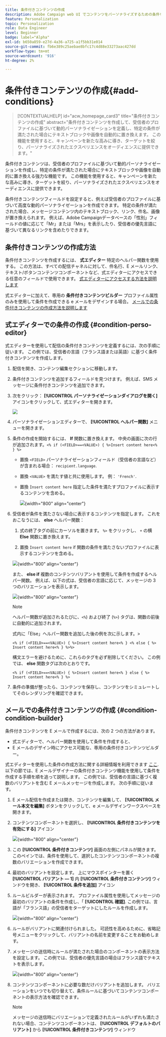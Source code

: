 ```yaml
---
title: 条件付きコンテンツの作成
description: Adobe Campaign web UI でコンテンツをパーソナライズするための条件を定義する方法について説明します
feature: Personalization
topic: Personalization
role: Data Engineer
level: Beginner
badge: label="Alpha"
exl-id: b650a859-e27d-4a36-a725-a1f5bb31e014
source-git-commit: fb6e389c25aebae8bfc17c4d88e33273aac427dd
workflow-type: tm+mt
source-wordcount: '916'
ht-degree: 2%

---
```


# 条件付きコンテンツの作成{#add-conditions}

>[!CONTEXTUALHELP]
>id="acw_homepage_card3"
>title="条件付きコンテンツの作成"
>abstract="条件付きコンテンツを作成して、受信者のプロファイルに基づいて動的パーソナライゼーションを定義し、特定の条件が満たされた場合にテキストブロックや画像を自動的に置き換えます。 この機能を使用すると、キャンペーンを新たな高みに導き、ターゲットを絞り、パーソナライズされたエクスペリエンスをオーディエンスに提供できます。"

条件付きコンテンツは、受信者のプロファイルに基づいて動的パーソナライゼーションを作成し、特定の条件が満たされた場合にテキストブロックや画像を自動的に置き換える強力な機能です。 この機能を使用すると、キャンペーンを新たな高みに導き、ターゲットを絞り、パーソナライズされたエクスペリエンスをオーディエンスに提供できます。

条件付きコンテンツフィールドを設定すると、例えば受信者のプロファイルに基づいて高度な動的パーソナライゼーションを作成できます。 特定の条件が満たされた場合、メッセージコンテンツ内のテキストブロック、リンク、件名、画像が置き換えられます。 例えば、Adobe Campaignデータベースの「性別」フィールドの値に応じて「Mr」または「Mrs」を表示したり、受信者の優先言語に基づいて異なるリンクを含めたりできます。

## 条件付きコンテンツの作成方法

条件付きコンテンツを作成するには、 **式エディター** 特定のヘルパー関数を使用する。 この方法は、すべての配信チャネルに対して、件名行、E メールリンク、テキスト/ボタンコンテンツコンポーネントなど、式エディターにアクセスできる任意のフィールドで使用できます。 [式エディターにアクセスする方法を説明します](gs-personalization.md/#access)

式エディターに加えて、専用の **条件付きコンテンツビルダー** プロファイル属性のみを使用して条件を作成できる e メールをデザインする場合。 [メールでの条件付きコンテンツの作成方法を説明します](#condition-condition-builder)

## 式エディターでの条件の作成 {#condition-perso-editor}

式エディターを使用して配信の条件付きコンテンツを定義するには、次の手順に従います。 この例では、受信者の言語（フランス語または英語）に基づく条件付きコンテンツを作成します。

1. 配信を開き、コンテンツ編集セクションに移動します。

1. 条件付きコンテンツを追加するフィールドを見つけます。 例えば、SMS メッセージに条件付きコンテンツを追加できます。

1. 次をクリック： **[!UICONTROL パーソナライゼーションダイアログを開く]** アイコンをクリックして、式エディターを開きます。

   ![](assets/open-perso-editor-sms.png)

1. パーソナライゼーションエディターで、 **[!UICONTROL ヘルパー関数]** メニューを開きます。

1. 条件の作成を開始するには、 **If** 関数に置き換えます。 中央の画面に次の行が追加されます。`<% if (<FIELD>==<VALUE>) { %>Insert content here<% } %>`

   * 置換 `<FIELD>` パーソナライゼーションフィールド（受信者の言語など）が含まれる場合： `recipient.language`.
   * 置換 `<VALUE>` を満たす値と共に使用します。 例： `'French'`.
   * 置換 `Ìnsert content here` 指定した条件を満たすプロファイルに表示するコンテンツを含める。

     ![](assets/condition-sample1.png){width="800" align="center"}

1. 受信者が条件を満たさない場合に表示するコンテンツを指定します。 これをおこなうには、 **else** ヘルパー関数：

   1. 式の終了タグの前にカーソルを置きます。 `%>` をクリックし、 `+` の横 **Else** 関数に置き換えます。

   1. 置換 `Ìnsert content here` if 関数の条件を満たさないプロファイルに表示するコンテンツを含める。

   ![](assets/condition-sample2.png){width="800" align="center"}

   また、 **else if** 複数のコンテンツバリアントを使用して条件を作成するヘルパー関数。 例えば、以下の式は、受信者の言語に応じて、メッセージの 3 つのバリエーションを表示します。

   ![](assets/condition-sample3.png){width="800" align="center"}

   >[!NOTE]
   >
   >ヘルパー関数が追加されるたびに、`<%`) および終了 (`%>`) タグは、関数の前後に自動的に追加されます。
   >
   >式内に「Else」ヘルパー関数を追加した後の例を次に示します。>
   >
   >`<% if (<FIELD>==<VALUE>) { %>Insert content here<% } <% else { %> Insert content here<% } %>%>`
   >
   >構文エラーを避けるために、これらのタグを必ず削除してください。 この例では、 **else** 関数タグは次のとおりです。
   >
   >`<% if (<FIELD>==<VALUE>) { %>Insert content here<% } else { %> Insert content here<% } %>`

1. 条件の準備が整ったら、コンテンツを保存し、コンテンツをシミュレートしてそのレンダリングを確認できます。

## メールでの条件付きコンテンツの作成 {#condition-condition-builder}

条件付きコンテンツを E メールで作成するには、次の 2 つの方法があります。
* 式エディターで、ヘルパー関数を使用して条件を作成すると、
* E メールのデザイン時にアクセス可能な、専用の条件付きコンテンツビルダー。

式エディターを使用した条件の作成方法に関する詳細情報を利用できます [ここ](#condition-perso-editor). 以下の節では、E メールデザイナーの条件付きコンテンツ機能を使用して条件を作成する手順を順を追って説明します。 この例では、受信者の言語に基づく複数のバリアントを含む E メールメッセージを作成します。 次の手順に従います。

1. E メール配信を作成または開き、コンテンツを編集して、 **[!UICONTROL メール本文を編集]** ボタンをクリックして、e メールデザインワークスペースを開きます。

1. コンテンツコンポーネントを選択し、 **[!UICONTROL 条件付きコンテンツを有効にする]** アイコン

   ![](assets/condition-email-enable.png){width="800" align="center"}

1. この **[!UICONTROL 条件付きコンテンツ]** 画面の左側にパネルが開きます。 このペインでは、条件を使用して、選択したコンテンツコンポーネントの複数のバリエーションを作成できます。

1. 最初のバリアントを設定します。 上にマウスポインターを置く **[!UICONTROL バリアント — 1]** 内 **[!UICONTROL 条件付きコンテンツ]** ウィンドウを開き、 **[!UICONTROL 条件を追加]** アイコン

1. ルールビルダーが表示されます。 プロファイル属性を使用してメッセージの最初のバリアントの条件を作成し、「 **[!UICONTROL 確認]**. この例では、言語が「フランス語」の受信者をターゲットにしたルールを作成します。

   ![](assets/condition-email-rule.png){width="800" align="center"}

1. ルールがバリアントに関連付けられました。 可読性を高めるために、省略記号メニューをクリックして、バリアントの名前を変更することをお勧めします。

1. メッセージの送信時にルールが満たされた場合のコンポーネントの表示方法を設定します。 この例では、受信者の優先言語の場合はフランス語でテキストを表示します。

   ![](assets/condition-email-variant1.png){width="800" align="center"}

1. コンテンツコンポーネントに必要な数だけバリアントを追加します。 バリエーションをいつでも切り替えて、条件ルールに基づいてコンテンツコンポーネントの表示方法を確認できます。

   >[!NOTE]
   >メッセージの送信時にバリエーションで定義されたルールがいずれも満たされない場合、コンテンツコンポーネントは、 **[!UICONTROL デフォルトのバリアント]** から **[!UICONTROL 条件付きコンテンツ]** ウィンドウ
